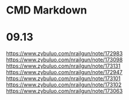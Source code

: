 CMD Markdown
============

# 09.13
https://www.zybuluo.com/nrailgun/note/172983
https://www.zybuluo.com/nrailgun/note/173098
https://www.zybuluo.com/nrailgun/note/173131
https://www.zybuluo.com/nrailgun/note/172947
https://www.zybuluo.com/nrailgun/note/173101
https://www.zybuluo.com/nrailgun/note/173102
https://www.zybuluo.com/nrailgun/note/173063
